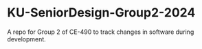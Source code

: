 # KU-SeniorDesign-Group2-2024
A repo for Group 2 of CE-490 to track changes in software during development. 
